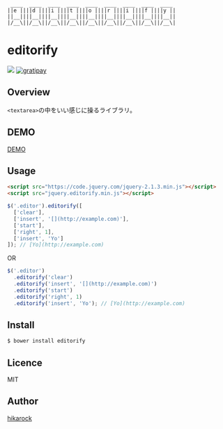 ```text
 ____  ____  ____  ____  ____  ____  ____  ____  ____
||e ||||d ||||i ||||t ||||o ||||r ||||i ||||f ||||y ||
||__||||__||||__||||__||||__||||__||||__||||__||||__||
|/__\||/__\||/__\||/__\||/__\||/__\||/__\||/__\||/__\|
```

# editorify

[![](https://circleci.com/gh/hikarock/editorify.svg?style=shield&circle-token=c7c2d74f61100be974f6baae830f4c7395d92490)](https://circleci.com/gh/hikarock/editorify/tree/master)
[![gratipay](https://img.shields.io/gratipay/hika69.svg)](https://gratipay.com/hika69/)

## Overview

`<textarea>`の中をいい感じに操るライブラリ。

## DEMO

[DEMO](https://hikarock.github.io/editorify/)

## Usage

```html
<script src="https://code.jquery.com/jquery-2.1.3.min.js"></script>
<script src="jquery.editorify.min.js"></script>
```

```javascript
$('.editor').editorify([
  ['clear'],
  ['insert', '[](http://example.com)'],
  ['start'],
  ['right', 1],
  ['insert', 'Yo']
]); // [Yo](http://example.com)
```

OR

```javascript
$('.editor')
  .editorify('clear')
  .editorify('insert', '[](http://example.com)')
  .editorify('start')
  .editorify('right', 1)
  .editorify('insert', 'Yo'); // [Yo](http://example.com)
```

## Install

```bash
$ bower install editorify
```

## Licence

MIT

## Author

[hikarock](https://github.com/hikarock)

